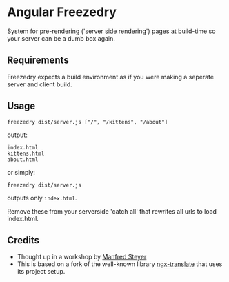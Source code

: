 # Angular Freezedry

System for pre-rendering ('server side rendering') pages at build-time so your server can be a dumb box again.

## Requirements
Freezedry expects a build environment as if you were making a seperate server and client build. 

## Usage
	freezedry dist/server.js ["/", "/kittens", "/about"]

output:

	index.html
	kittens.html
	about.html

or simply:
	
	freezedry dist/server.js

outputs only `index.html`.

Remove these from your serverside 'catch all' that rewrites all urls to load index.html.

## Credits
- Thought up in a workshop by [Manfred Steyer](https://github.com/manfredsteyer/)
- This is based on a fork of the well-known library [ngx-translate](https://github.com/ngx-translate/core) that uses its project setup.
